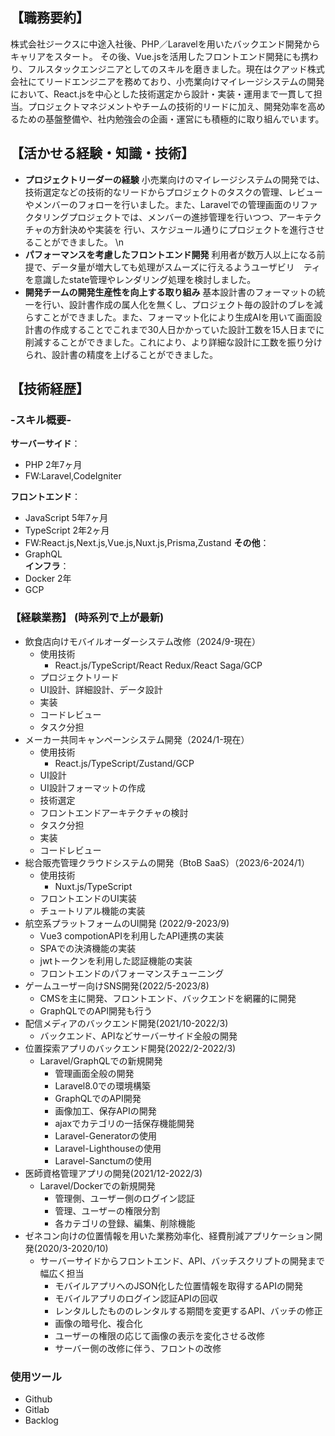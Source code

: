 ## 【職務要約】
株式会社ジークスに中途入社後、PHP／Laravelを用いたバックエンド開発からキャリアをスタート。
その後、Vue.jsを活用したフロントエンド開発にも携わり、フルスタックエンジニアとしてのスキルを磨きました。現在はクアッド株式会社にてリードエンジニアを務めており、小売業向けマイレージシステムの開発において、React.jsを中心とした技術選定から設計・実装・運用まで一貫して担当。プロジェクトマネジメントやチームの技術的リードに加え、開発効率を高めるための基盤整備や、社内勉強会の企画・運営にも積極的に取り組んでいます。

## 【活かせる経験・知識・技術】
- **プロジェクトリーダーの経験**
小売業向けのマイレージシステムの開発では、技術選定などの技術的なリードからプロジェクトのタスクの管理、レビューやメンバーのフォローを行いました。また、Laravelでの管理画面のリファクタリングプロジェクトでは、メンバーの進捗管理を行いつつ、アーキテクチャの方針決めや実装を
行い、スケジュール通りにプロジェクトを進行させることができました。 \n
- **パフォーマンスを考慮したフロントエンド開発**
利用者が数万人以上になる前提で、データ量が増大しても処理がスムーズに行えるようユーザビリ　ティを意識したstate管理やレンダリング処理を検討しました。
- **開発チームの開発生産性を向上する取り組み**
基本設計書のフォーマットの統一を行い、設計書作成の属人化を無くし、プロジェクト毎の設計のブレを減らすことができました。また、フォーマット化により生成AIを用いて画面設計書の作成することでこれまで30人日かかっていた設計工数を15人日までに削減することができました。これにより、より詳細な設計に工数を振り分けられ、設計書の精度を上げることができました。

## 【技術経歴】

### -スキル概要-
**サーバーサイド**：  
- PHP 2年7ヶ月  
- FW:Laravel,CodeIgniter  

**フロントエンド**：  
- JavaScript 5年7ヶ月  
- TypeScript 2年2ヶ月  
- FW:React.js,Next.js,Vue.js,Nuxt.js,Prisma,Zustand
**その他**：
- GraphQL  
**インフラ**：
- Docker 2年
- GCP

### 【経験業務】 (時系列で上が最新)
- 飲食店向けモバイルオーダーシステム改修（2024/9-現在）
  - 使用技術
    - React.js/TypeScript/React Redux/React Saga/GCP
  - プロジェクトリード
  - UI設計、詳細設計、データ設計
  - 実装
  - コードレビュー
  - タスク分担
- メーカー共同キャンペーンシステム開発（2024/1-現在）
  - 使用技術
    - React.js/TypeScript/Zustand/GCP
  - UI設計
  - UI設計フォーマットの作成
  - 技術選定
  - フロントエンドアーキテクチャの検討
  - タスク分担
  - 実装
  - コードレビュー
- 総合販売管理クラウドシステムの開発（BtoB SaaS）（2023/6-2024/1）
  - 使用技術
    - Nuxt.js/TypeScript
  - フロントエンドのUI実装
  - チュートリアル機能の実装  
- 航空系プラットフォームのUI開発 (2022/9-2023/9)
  - Vue3 compotionAPIを利用したAPI連携の実装
  - SPAでの決済機能の実装
  - jwtトークンを利用した認証機能の実装
  - フロントエンドのパフォーマンスチューニング
- ゲームユーザー向けSNS開発(2022/5-2023/8)
  - CMSを主に開発、フロントエンド、バックエンドを網羅的に開発
  - GraphQLでのAPI開発も行う
- 配信メディアのバックエンド開発(2021/10-2022/3)
  - バックエンド、APIなどサーバーサイド全般の開発
- 位置探索アプリのバックエンド開発(2022/2-2022/3)
  - Laravel/GraphQLでの新規開発
    - 管理画面全般の開発
    - Laravel8.0での環境構築
    - GraphQLでのAPI開発
    - 画像加工、保存APIの開発
    - ajaxでカテゴリの一括保存機能開発
    - Laravel-Generatorの使用
    - Laravel-Lighthouseの使用
    - Laravel-Sanctumの使用
- 医師資格管理アプリの開発(2021/12-2022/3)
  - Laravel/Dockerでの新規開発
    - 管理側、ユーザー側のログイン認証
    - 管理、ユーザーの権限分割
    - 各カテゴリの登録、編集、削除機能  
- ゼネコン向けの位置情報を用いた業務効率化、経費削減アプリケーション開発(2020/3-2020/10)
  - サーバーサイドからフロントエンド、API、バッチスクリプトの開発まで幅広く担当
    - モバイルアプリへのJSON化した位置情報を取得するAPIの開発
    - モバイルアプリのログイン認証APIの回収
    - レンタルしたもののレンタルする期間を変更するAPI、バッチの修正
    - 画像の暗号化、複合化
    - ユーザーの権限の応じて画像の表示を変化させる改修
    - サーバー側の改修に伴う、フロントの改修
### 使用ツール
- Github
- Gitlab
- Backlog

    




